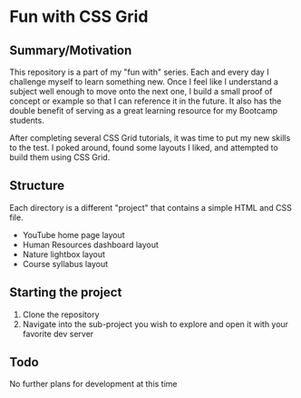 # Fun with CSS Grid


## Summary/Motivation

This repository is a part of my "fun with" series. Each and every day I challenge myself to learn something new. Once I feel like I understand a subject well enough to move onto the next one, I build a small proof of concept or example so that I can reference it in the future. It also has the double benefit of serving as a great learning resource for my Bootcamp students.

After completing several CSS Grid tutorials, it was time to put my new skills to the test. I poked around, found some layouts I liked, and attempted to build them using CSS Grid.

## Structure

Each directory is a different "project" that contains a simple HTML and CSS file.

- YouTube home page layout
- Human Resources dashboard layout
- Nature lightbox layout
- Course syllabus layout

## Starting the project

1. Clone the repository
2. Navigate into the sub-project you wish to explore and open it with your favorite dev server


## Todo

No further plans for development at this time
